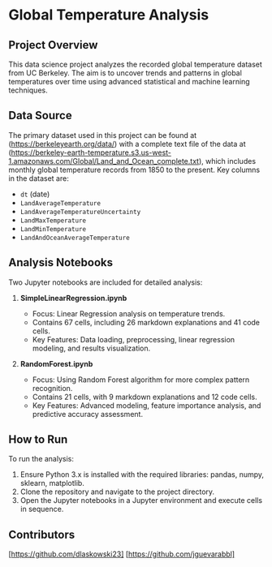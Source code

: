 # Global Temperature Analysis

## Project Overview
This data science project analyzes the recorded global temperature dataset from UC Berkeley. The aim is to uncover trends and patterns in global temperatures over time using advanced statistical and machine learning techniques.

## Data Source
The primary dataset used in this project can be found at (https://berkeleyearth.org/data/) with a complete text file of the data at (https://berkeley-earth-temperature.s3.us-west-1.amazonaws.com/Global/Land_and_Ocean_complete.txt), which includes monthly global temperature records from 1850 to the present. Key columns in the dataset are:

- `dt` (date)
- `LandAverageTemperature`
- `LandAverageTemperatureUncertainty`
- `LandMaxTemperature`
- `LandMinTemperature`
- `LandAndOceanAverageTemperature`

## Analysis Notebooks
Two Jupyter notebooks are included for detailed analysis:

1. **SimpleLinearRegression.ipynb**
   - Focus: Linear Regression analysis on temperature trends.
   - Contains 67 cells, including 26 markdown explanations and 41 code cells.
   - Key Features: Data loading, preprocessing, linear regression modeling, and results visualization.

2. **RandomForest.ipynb**
   - Focus: Using Random Forest algorithm for more complex pattern recognition.
   - Contains 21 cells, with 9 markdown explanations and 12 code cells.
   - Key Features: Advanced modeling, feature importance analysis, and predictive accuracy assessment.

## How to Run
To run the analysis:
1. Ensure Python 3.x is installed with the required libraries: pandas, numpy, sklearn, matplotlib.
2. Clone the repository and navigate to the project directory.
3. Open the Jupyter notebooks in a Jupyter environment and execute cells in sequence.

## Contributors
[https://github.com/dlaskowski23]
[https://github.com/jguevarabbl]


